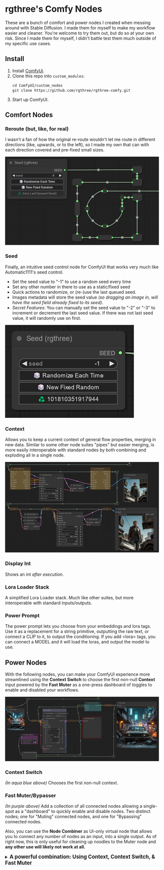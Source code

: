 # rgthree's Comfy Nodes

These are a bunch of comfort and power nodes I created when messing around with Stable Diffusion. I made them for myself to make my workflow easier and cleaner. You're welcome to try them out, but do so at your own risk. Since I made them for myself, I didn't battle test them much outside of my specific use cases.

## Install

1. Install [ComfyUi](https://github.com/comfyanonymous/ComfyUI).
2. Clone this repo into `custom_modules`:
    ```
    cd ComfyUI/custom_nodes
    git clone https://github.com/rgthree/rgthree-comfy.git
    ```
3. Start up ComfyUI.

## Comfort Nodes

### Reroute (but, like, for real)

I wasn't a fan of how the original re-route wouldn't let me route in different directions (like, upwards, or to the left), so I made my own that can with each direction covered and pre-fixed small sizes.

![Router Node](./docs/rgthree_router.png)

### Seed

Finally, an intuitive seed control node for ComfyUI that works very much like Automatic1111's seed control.
- Set the seed value to "-1" to use a random seed every time
- Set any other number in there to use as a static/fixed seed
- Quick actions to randomize, or (re-)use the last queued seed.
- Images metadata will store the seed value _(so dragging an image in, will have the seed field already fixed to its seed)_.
- _Secret Features_: You can manually set the seed value to "-2" or "-3" to increment or decrement the last seed value. If there was not last seed value, it will randomly use on first.

![Router Node](./docs/rgthree_seed.png)

### Context

Allows you to keep a current context of general flow properties, merging in new data. Similar to some other node suites "pipes" but easier merging, is more easily interoperable with standard nodes by both combining and exploding all in a single node.

![Context Node](./docs/rgthree_context.png)

### Display Int

Shows an int _after execution_.

### Lora Loader Stack

A simplified Lora Loader stack. Much like other suites, but more interoperable with standard inputs/outputs.

### Power Prompt

The power prompt lets you choose from your embeddings and lora tags. Use it as a replacement for a string primitive, outputting the raw text, or connect a CLIP to it, to output the conditioning. If you add &lt;lora> tags, you can connect a MODEL and it will load the loras, and output the model to use.


## Power Nodes

With the following nodes, you can make your ComfyUI experience more streamlined using the **Context Switch** to choose the first non-null **Context** input powered by the **Fast Muter** as a one-press dashboard of toggles to enable and disabled your workflows.

![Context Node](./docs/rgthree_advanced.png)

### Context Switch

_(In aqua blue above)_ Chooses the first non-null context.

### Fast Muter/Bypasser

_(In purple above)_ Add a collection of all connected nodes allowing a single-spot as a "dashboard" to quickly enable and disable nodes. Two distinct nodes; one for "Muting" connected nodes, and one for "Bypassing" connected nodes.

Also, you can use the **Node Combiner** as UI-only virtual node that allows you to connect any number of nodes as an input, into a single output. As of right now, this is only useful for cleaning up noodles to the Muter node and **any other use will likely not work at all.**

<details>
<summary><big><b>A powerful combination: Using Context, Context Switch, & Fast Muter</b></big></summary>

1. Using the **Context Switch** feed context inputs in order of preference. In the workflow above, the `Upscale Out` context is first so, if that one is enabled, it will be chosen for the output. If not, the second input slot which comes from the context rerouted from above (before the Upscaler booth) will be chosen.

    - Notice the `Upscale Preview` is _after_ the `Upscale Out` context node, using the image from it instead of the image from the upscale `VAE Decoder`. This is on purpose so, when we disable the `Upscale Out` context, none of the Upscaler nodes will run, saving precious GPU cycles. If we had the preview hooked up directly to the `VAE Decoder` the upscaler would always run to generate the preview, even if we had the `Upscale Out` context node disabled.

2. We can now disable the `Upscale Out` context node by _muting_ it. Highlighting it and pressing `ctrl + m` will work. By doing so, it's output will be None, and it will not pass anthing onto the further nodes. In the diagram you can see the `Upscale Preview` is red, but that's OK; there are no actual errors to stop execution.

3. Now, let's hook it up to the `Fast Muter` node. `The Fast Muter` node works as dashboard by adding quick toggles for any connected node (ignoring reroutes). In the diagram, we have both the `Upscaler Out` context node, and the `Save File` context node hooked up. So, we can quickly enable and disable those.

    - The workflow seen here would be a common one where we can generate a handful of base previews cheaply with a random seed, and then choose one to upscale and save to disk.

4. Lastly, and optionally, you can see the `Node Combiner`. Use it to clean up noodles if you want and connect it to the muter. You can connect anything to it, but doing so may break your workflow's execution.

</details>
